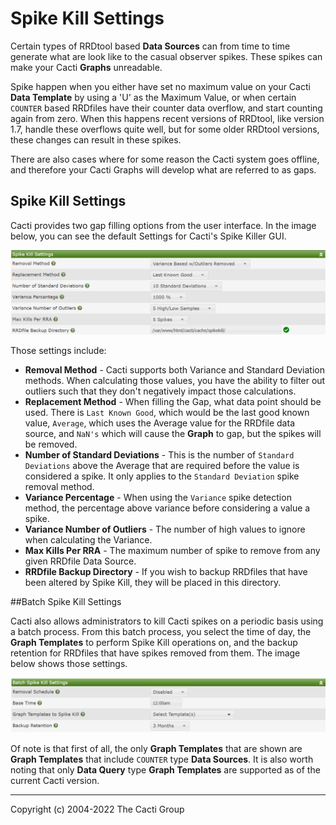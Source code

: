# Spike Kill Settings

Certain types of RRDtool based **Data Sources** can from time
to time generate what are look like to the casual observer
spikes.  These spikes can make your Cacti **Graphs** unreadable.

Spike happen when you either have set no maximum value on your
Cacti **Data Template** by using a 'U' as the Maximum Value,
or when certain `COUNTER` based RRDfiles have their counter data
overflow, and start counting again from zero.  When this happens
recent versions of RRDtool, like version 1.7, handle these
overflows quite well, but for some older RRDtool versions, these
changes can result in these spikes.

There are also cases where for some reason the Cacti system goes
offline, and therefore your Cacti Graphs will develop what are
referred to as gaps.

## Spike Kill Settings

Cacti provides two gap filling options
from the user interface.  In the image below, you can see
the default Settings for Cacti's Spike Killer GUI.

![Settings Spike Kill](images/settings-spikekill.png)

Those settings include:

- **Removal Method** - Cacti supports both Variance and Standard
  Deviation methods.  When calculating those values, you have the
  ability to filter out outliers such that they don't negatively
  impact those calculations.
- **Replacement Method** - When filling the Gap, what data point
  should be used.  There is `Last Known Good`, which would be
  the last good known value, `Average`, which uses the Average
  value for the RRDfile data source, and `NaN's` which will cause
  the **Graph** to gap, but the spikes will be removed.
- **Number of Standard Deviations** - This is the number of
  `Standard Deviations` above the Average that are required
  before the value is considered a spike.  It only applies to
  the `Standard Deviation` spike removal method.
- **Variance Percentage** - When using the `Variance` spike
  detection method, the percentage above variance before
  considering a value a spike.
- **Variance Number of Outliers** - The number of high values
  to ignore when calculating the Variance.
- **Max Kills Per RRA** - The maximum number of spike to remove
  from any given RRDfile Data Source.
- **RRDfile Backup Directory** - If you wish to backup RRDfiles
  that have been altered by Spike Kill, they will be placed in
  this directory.

##Batch Spike Kill Settings

Cacti also allows administrators to kill Cacti spikes on a periodic
basis using a batch process.  From this batch process, you select
the time of day, the **Graph Templates** to perform Spike Kill operations
on, and the backup retention for RRDfiles that have spikes removed from
them.  The image below shows those settings.

![Settings Spike Kill Batch](images/settings-spikekill-batch.png)

Of note is that first of all, the only **Graph Templates** that are
shown are **Graph Templates** that include `COUNTER` type **Data Sources**.
It is also worth noting that only **Data Query** type **Graph Templates**
are supported as of the current Cacti version.

---
<copy>Copyright (c) 2004-2022 The Cacti Group</copy>
